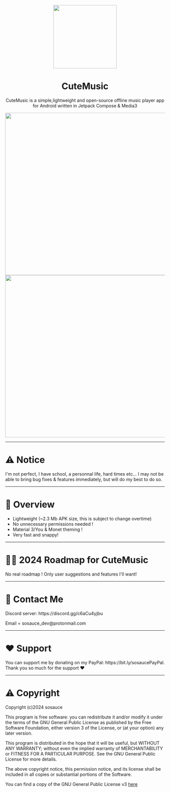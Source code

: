 <p align=center><image src="https://i.ibb.co/SdMsJs7/cute-music-icon.png" height="200" /></p>
<h1 align="center">CuteMusic</h1>
<p align="center">CuteMusic is a simple,lightweight and open-source offline music player app for Android written in Jetpack Compose & Media3</p>
<p align=center>
  <image src="https://i.ibb.co/Htt3LxT/Screenshot-20240504-125107-Cute-Music-1.png" height="512" />
  <image src="https://iili.io/Jga7d1n.png" height="512" />
</p>

--- 
<h1>⚠️ Notice</h1>

I'm not perfect, I have school, a personnal life, hard times etc... I may not be able to bring bug fixes & features immediately, but will do my best to do so.

---
<h1>👀 Overview</h1>

- Lightweight (~2.3 Mb APK size, this is subject to change overtime)
- No unnecessary permissions needed !
- Material 3/You & Monet theming !
- Very fast and snappy!

---
<h1>🏃‍♂️ 2024 Roadmap for CuteMusic</h1>

No real roadmap ! Only user suggestions and features I'll want!

---
<h1>💬 Contact Me</h1>
<p>Discord server: https://discord.gg/c6aCu4yjbu</p>
<p>Email = sosauce_dev@protonmail.com</p>

---
<h1>❤️ Support</h1>

<p>You can support me by donating on my PayPal: https://bit.ly/sosaucePayPal. Thank you so much for the support ❤️</p>

---
<h1>⚠️ Copyright</h1>

<p>Copyright (c)2024 sosauce

This program is free software: you can redistribute it and/or modify
it under the terms of the GNU General Public License as published by
the Free Software Foundation, either version 3 of the License, or
(at your option) any later version.

This program is distributed in the hope that it will be useful,
but WITHOUT ANY WARRANTY; without even the implied warranty of
MERCHANTABILITY or FITNESS FOR A PARTICULAR PURPOSE. See the
GNU General Public License for more details.

The above copyright notice, this permission notice, and its license shall be included in all copies or substantial portions of the Software.

You can find a copy of the GNU General Public License v3 [here](https://www.gnu.org/licenses/)</p>

